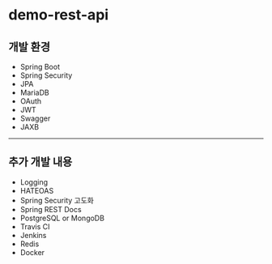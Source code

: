 # demo-rest-api
## 개발 환경
* Spring Boot
* Spring Security
* JPA
* MariaDB
* OAuth
* JWT
* Swagger
* JAXB

---

## 추가 개발 내용
* Logging
* HATEOAS
* Spring Security 고도화
* Spring REST Docs
* PostgreSQL or MongoDB
* Travis CI
* Jenkins
* Redis
* Docker
